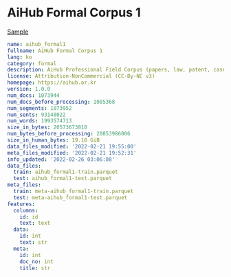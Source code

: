 # AiHub Formal Corpus 1
 
[Sample](../sample/aihub_formal1.txt)
 
<!-- MARKDOWN-AUTO-DOCS:START (CODE:src=../../../ekorpkit/resources/corpora/aihub_formal1.yaml) -->
<!-- The below code snippet is automatically added from ../../../ekorpkit/resources/corpora/aihub_formal1.yaml -->
```yaml
name: aihub_formal1
fullname: AiHub Formal Corpus 1
lang: ko
category: formal
description: AiHub Professional Field Corpus (papers, law, patent, case, etc.)
license: Attribution-NonCommercial (CC-By-NC v3)
homepage: https://aihub.or.kr
version: 1.0.0
num_docs: 1073944
num_docs_before_processing: 1085368
num_segments: 1073952
num_sents: 93148022
num_words: 1993574713
size_in_bytes: 20573673810
num_bytes_before_processing: 20853986006
size_in_human_bytes: 19.16 GiB
data_files_modified: '2022-02-21 19:55:00'
meta_files_modified: '2022-02-21 19:52:31'
info_updated: '2022-02-26 03:06:08'
data_files:
  train: aihub_formal1-train.parquet
  test: aihub_formal1-test.parquet
meta_files:
  train: meta-aihub_formal1-train.parquet
  test: meta-aihub_formal1-test.parquet
features:
  columns:
    id: id
    text: text
  data:
    id: int
    text: str
  meta:
    id: int
    doc_no: int
    title: str
```
<!-- MARKDOWN-AUTO-DOCS:END -->
